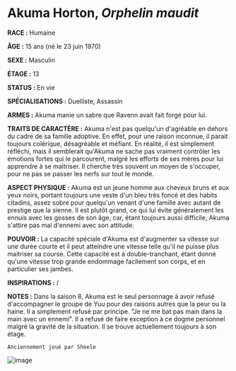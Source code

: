 # Akuma Horton, *Orphelin maudit*

**RACE :** Humaine

**ÂGE :** 15 ans (né le 23 juin 1970)

**SEXE :** Masculin

**ÉTAGE :** 13

**STATUS :** En vie

**SPÉCIALISATIONS :** Duelliste, Assassin

**ARMES :** Akuma manie un sabre que Ravenn avait fait forgé pour lui.

**TRAITS DE CARACTÈRE :** Akuma n'est pas quelqu'un d'agréable en dehors du cadre de sa famille adoptive. En effet, pour une raison inconnue, il parait toujours colérique, désagréable et méfiant. En réalité, il est simplement réfléchi, mais il semblerait qu'Akuma ne sache pas vraiment contrôler les émotions fortes qui le parcourent, malgré les efforts de ses mères pour lui apprendre à se maitriser. Il cherche très souvent un moyen de s'occuper, pour ne pas se passer les nerfs sur tout le monde.

**ASPECT PHYSIQUE :** Akuma est un jeune homme aux cheveux bruns et aux yeux noirs, portant toujours une veste d'un bleu très foncé et des habits citadins, assez sobre pour quelqu'un venant d'une famille avec autant de prestige que la sienne. Il est plutôt grand, ce qui lui évite généralement les ennuis avec les gosses de son âge, car, étant toujours aussi difficile, Akuma s'attire pas mal d'ennemi avec son attitude.

**POUVOIR :** La capacité spéciale d'Akuma est d'augmenter sa vitesse sur une durée courte et il peut atteindre une vitesse telle qu'il ne puisse plus maitriser sa course. Cette capacité est à double-tranchant, étant donné qu'une vitesse trop grande endommage facilement son corps, et en particulier ses jambes.

**INSPIRATIONS :** /

**NOTES :** Dans la saison 8, Akuma est le seul personnage à avoir refusé d'accompagner le groupe de Yuu pour des raisons autres que la peur ou la haine. Il a simplement refusé par principe. "Je ne me bat pas main dans la main avec un ennemi". Il a refusé de faire exception à ce dogme personnel malgré la gravité de la situation. Il se trouve actuellement toujours à son étage.

`Anciennement joué par Sheele`

![image](https://data.enyxia.fr/images/characters/akuma.png)
